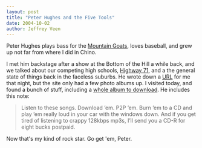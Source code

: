 ```yaml
---
layout: post
title: "Peter Hughes and the Five Tools"
date: 2004-10-02
author: Jeffrey Veen
---
```

Peter Hughes plays bass for the <a href="http://www.themountaingoats.net/">Mountain Goats</a>, loves baseball, and grew up not far from where I did in Chino.

I met him backstage after a show at the Bottom of the Hill a while back, and we talked about our competing high schools, <a href="http://www.westcoastroads.com/california/ca-071.html">Highway 71</a>, and a the general state of things back in the faceless suburbs. He wrote down a <a href="http://www.fivetools.com/">URL</a> for me that night, but the site only had a few photo albums up. I visited today, and found a bunch of stuff, including a <a href="http://www.fivetools.com/pph/index.html">whole album to download</a>. He includes this note:

<blockquote>Listen to these songs. Download &rsquo;em. P2P &rsquo;em. Burn &rsquo;em to a CD and play &rsquo;em really loud in your car with the windows down. And if you get tired of listening to crappy 128kbps mp3s, I&rsquo;ll send you a CD-R for eight bucks postpaid.</blockquote>

Now that's my kind of rock star. Go get 'em, Peter.
